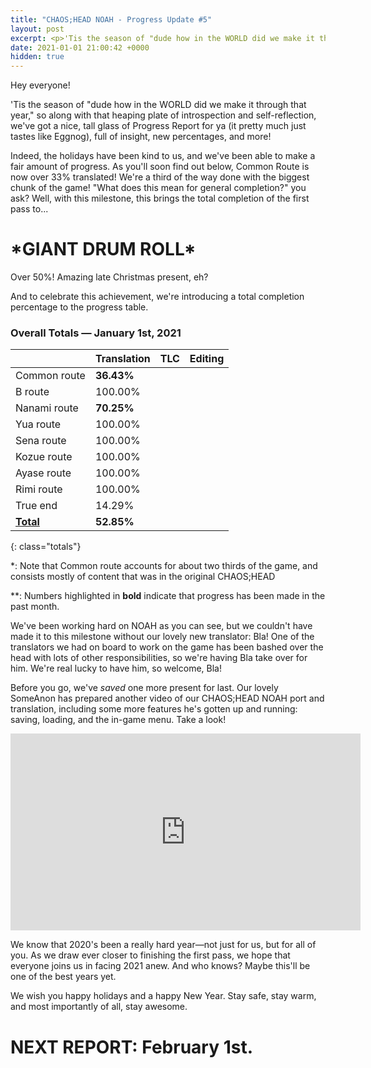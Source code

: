 ```yaml
---
title: "CHAOS;HEAD NOAH - Progress Update #5"
layout: post
excerpt: <p>'Tis the season of "dude how in the WORLD did we make it through that year," so along with that heaping plate of introspection and self-reflection, we've got a nice, tall glass of Progress Report for ya (it pretty much just tastes like Egg Nog), full of insight, new percentages, and more!</p>
date: 2021-01-01 21:00:42 +0000
hidden: true
---
```


Hey everyone!

'Tis the season of "dude how in the WORLD did we make it through that year," so along with that heaping plate of introspection and self-reflection, we've got a nice, tall glass of Progress Report for ya (it pretty much just tastes like Eggnog), full of insight, new percentages, and more!

Indeed, the holidays have been kind to us, and we've been able to make a fair amount of progress. As you'll soon find out below, Common Route is now over 33% translated! We're a third of the way done with the biggest chunk of the game! "What does this mean for general completion?" you ask? Well, with this milestone, this brings the total completion of the first pass to...

# \*GIANT DRUM ROLL\*

Over 50%! Amazing late Christmas present, eh?

And to celebrate this achievement, we're introducing a total completion percentage to the progress table.

### Overall Totals — January 1st, 2021

|                  | **Translation** | **TLC** | **Editing** |
| ---------------- | --------------- | ------- | ----------- |
| Common route     | **36.43%**      |         |             |
| B route          | 100.00%         |         |             |
| Nanami route     | **70.25%**      |         |             |
| Yua route        | 100.00%         |         |             |
| Sena route       | 100.00%         |         |             |
| Kozue route      | 100.00%         |         |             |
| Ayase route      | 100.00%         |         |             |
| Rimi route       | 100.00%         |         |             |
| True end         | 14.29%          |         |             |
| **<u>Total</u>** | **52.85%**      |         |             |

{: class="totals"}

\*: Note that Common route accounts for about two thirds of the game, and consists mostly of content that was in the original CHAOS;HEAD

\*\*: Numbers highlighted in **bold** indicate that progress has been made in the past month.

We've been working hard on NOAH as you can see, but we couldn't have made it to this milestone without our lovely new translator: Bla! One of the translators we had on board to work on the game has been bashed over the head with lots of other responsibilities, so we're having Bla take over for him. We're real lucky to have him, so welcome, Bla!

Before you go, we've <i>saved</i> one more present for last. Our lovely SomeAnon has prepared another video of our CHAOS;HEAD NOAH port and translation, including some more features he's gotten up and running: saving, loading, and the in-game menu. Take a look!

<div class="youtube-wrapper"><iframe width="560" height="315" src="https://www.youtube-nocookie.com/embed/nm7-iX44gGs" frameborder="0" allow="accelerometer; autoplay; encrypted-media; gyroscope; picture-in-picture" allowfullscreen></iframe></div>

We know that 2020's been a really hard year—not just for us, but for all of you. As we draw ever closer to finishing the first pass, we hope that everyone joins us in facing 2021 anew. And who knows? Maybe this'll be one of the best years yet.

We wish you happy holidays and a happy New Year. Stay safe, stay warm, and most importantly of all, stay awesome.

# NEXT REPORT: February 1st.
